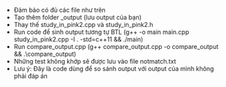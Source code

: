 - Đảm bảo có đủ các file như trên
- Tạo thêm folder _output (lưu output của bạn)
- Thay thế study_in_pink2.cpp và study_in_pink2.h
- Run code để sinh output tương tự BTL (g++ -o main main.cpp study_in_pink2.cpp -I . -std=c++11 && ./main)
- Run compare_output.cpp (g++ compare_output.cpp -o compare_output && .\compare_output)
- Những test không khớp sẽ được lưu vào file notmatch.txt
- Lưu ý: Đây là code dùng để so sánh output với output của mình không phải đáp án
